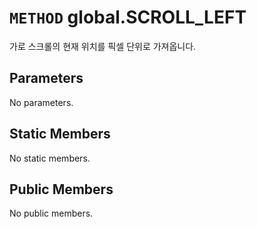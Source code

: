 # `METHOD` global.SCROLL_LEFT
가로 스크롤의 현재 위치를 픽셀 단위로 가져옵니다.

## Parameters
No parameters.

## Static Members
No static members.

## Public Members
No public members.
